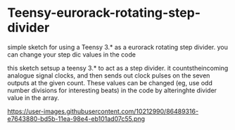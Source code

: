 # Teensy-eurorack-rotating-step-divider
simple sketch for using a Teensy 3.* as a eurorack rotating step divider. you can change your step dic values in the code

this sketch setsup a teensy 3.* to act as a step divider. it countstheincoming analogue signal clocks, and then sends out clock pulses on the seven outputs at the given count. These values can be changed (eg, use odd number divisions for interesting beats) in the code by alteringhte divider value in the array.

https://user-images.githubusercontent.com/10212990/86489316-e7643880-bd5b-11ea-98e4-eb101ad07c55.png

